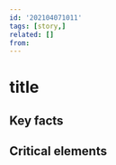 ```yaml
---
id: '202104071011'
tags: [story,]
related: []
from:
---
```


# title

## Key facts

## Critical elements


